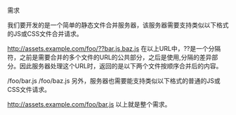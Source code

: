 需求

我们要开发的是一个简单的静态文件合并服务器，该服务器需要支持类似以下格式的JS或CSS文件合并请求。

http://assets.example.com/foo/??bar.js,baz.js
在以上URL中，??是一个分隔符，之前是需要合并的多个文件的URL的公共部分，之后是使用,分隔的差异部分。因此服务器处理这个URL时，返回的是以下两个文件按顺序合并后的内容。

/foo/bar.js
/foo/baz.js
另外，服务器也需要能支持类似以下格式的普通的JS或CSS文件请求。

http://assets.example.com/foo/bar.js
以上就是整个需求。